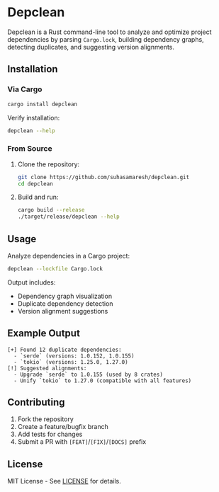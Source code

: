 
# Depclean

Depclean is a Rust command-line tool to analyze and optimize project dependencies by parsing `Cargo.lock`, building dependency graphs, detecting duplicates, and suggesting version alignments.

## Installation

### Via Cargo
```bash
cargo install depclean
```


Verify installation:
```bash
depclean --help
```

### From Source
1. Clone the repository:
   ```bash
   git clone https://github.com/suhasamaresh/depclean.git
   cd depclean
   ```
2. Build and run:
   ```bash
   cargo build --release
   ./target/release/depclean --help
   ```

## Usage
Analyze dependencies in a Cargo project:
```bash
depclean --lockfile Cargo.lock
```

Output includes:
- Dependency graph visualization
- Duplicate dependency detection
- Version alignment suggestions

## Example Output
```plaintext
[+] Found 12 duplicate dependencies:
  - `serde` (versions: 1.0.152, 1.0.155)
  - `tokio` (versions: 1.25.0, 1.27.0)
[!] Suggested alignments:
  - Upgrade `serde` to 1.0.155 (used by 8 crates)
  - Unify `tokio` to 1.27.0 (compatible with all features)
```

## Contributing
1. Fork the repository
2. Create a feature/bugfix branch
3. Add tests for changes
4. Submit a PR with `[FEAT]`/`[FIX]`/`[DOCS]` prefix

## License
MIT License - See [LICENSE](LICENSE) for details.


